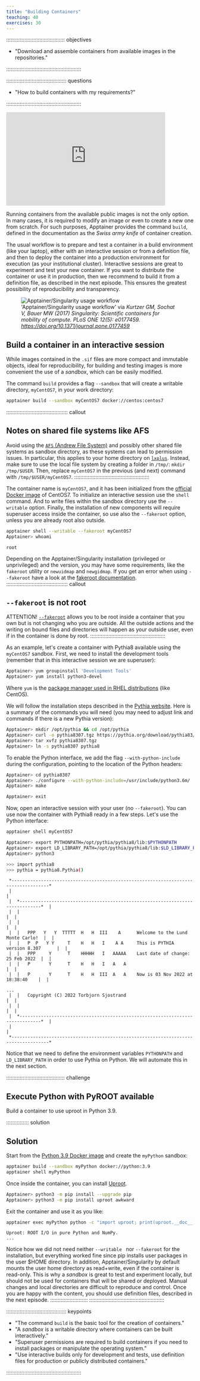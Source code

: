 ```yaml
---
title: "Building Containers"
teaching: 40
exercises: 30
---
```


::::::::::::::::::::::::::::::::::::::: objectives

- "Download and assemble containers from available images in the repositories."

::::::::::::::::::::::::::::::::::::::::::::::::::

:::::::::::::::::::::::::::::::::::::::: questions

- "How to build containers with my requirements?"

::::::::::::::::::::::::::::::::::::::::::::::::::


<iframe width="427" height="251" src="https://www.youtube.com/embed/aqjxxc2kMlU?list=PLKZ9c4ONm-VkxWW98Gcn9H6WwykMiqtnF" title="Intro to Apptainer/Singularity #3 - Building Containers"  frameborder="0" allow="accelerometer; autoplay; encrypted-media; gyroscope; picture-in-picture" allowfullscreen></iframe>

Running containers from the available public images is not the only option. In many cases, it is required to modify
an image or even to create a new one from scratch. For such purposes, Apptainer provides the command `build`,
defined in the documentation as the _Swiss army knife_ of container creation.

The usual workflow is to prepare and test a container in a build environment (like your laptop),
either with an interactive session or from a definition file,
and then to deploy the container into a production environment for execution (as your institutional cluster).
Interactive sessions are great to experiment and test your new container.
If you want to distribute the container or use it in production, then we recommend to build it from a definition file, as described in the next episode.
This ensures the greatest possibility of reproducibility and transparency.

<figure>
  <img src="https://journals.plos.org/plosone/article/figure/image?size=large&id=10.1371/journal.pone.0177459.g001" alt="Apptainer/Singularity usage workflow"/>
  <figcaption>'Apptainer/Singularity usage workflow' via <i>Kurtzer GM, Sochat V, Bauer MW (2017) Singularity: Scientific containers for mobility of compute. PLoS ONE 12(5): e0177459. <a href="https://doi.org/10.1371/journal.pone.0177459">https://doi.org/10.1371/journal.pone.0177459</a></i></figcaption>
</figure>

## Build a container in an interactive session

While images contained in the `.sif` files are more compact and immutable objects, ideal for reproducibility, for building and testing images is
more convenient the use of a _sandbox_, which can be easily modified.

The command `build` provides a flag `--sandbox` that will create a writable directory, `myCentOS7`, in your work directory:
```bash
apptainer build --sandbox myCentOS7 docker://centos:centos7
```

:::::::::::::::::::::::::::::::::::::::::  callout
## Notes on shared file systems like AFS
Avoid using the [`AFS` (Andrew File System)](https://en.wikipedia.org/wiki/Andrew_File_System) and possibly other shared file systems
as sandbox directory, as these systems can lead to permission issues.
In particular, this applies to your home directory on [`lxplus`](https://cern.service-now.com/service-portal?id=service_element&name=lxplus-service).
Instead, make sure to use the local file system by creating a folder in `/tmp/`: `mkdir /tmp/$USER`.
Then, replace `myCentOS7` in the previous (and next) command with `/tmp/$USER/myCentOS7`.
::::::::::::::::::::::::::::::::::::::::::::::::::

The container name is `myCentOS7`, and it has been initialized from the [official Docker image](https://hub.docker.com/_/centos)
of CentOS7.
To initialize an interactive session use the `shell` command. And to write files within the sandbox directory use the `--writable` option.
Finally, the installation of new components will require superuser access inside the container, so use also the `--fakeroot` option, unless you are already root also outside.
```bash
apptainer shell --writable --fakeroot myCentOS7
Apptainer> whoami
```
```output
root
```
Depending on the Apptainer/Singularity installation (privileged or unprivileged) and the version, you may have some requirements, like the `fakeroot` utility or `newuidmap` and `newgidmap`.
If you get an error when using `--fakeroot` have a look at the [fakeroot documentation](https://apptainer.org/docs/user/main/fakeroot.html).
:::::::::::::::::::::::::::::::::::::::::  callout
## `--fakeroot` is not root
ATTENTION! [`--fakeroot`](https://apptainer.org/docs/user/main/fakeroot.html) allows you to be root inside a container that you own but is not changing who you are outside.
All the outside actions and the writing on bound files and directories will happen as your outside user, even if in the container is done by root.
::::::::::::::::::::::::::::::::::::::::::::::::::

As an example, let's create a container with Pythia8 available using the `myCentOS7` sandbox.
First, we need to install the development tools (remember that in this interactive session we are superuser):
```bash
Apptainer> yum groupinstall 'Development Tools'
Apptainer> yum install python3-devel
```
Where `yum` is the [package manager used in RHEL distributions](https://en.wikipedia.org/wiki/Yum_(software))
(like CentOS).

We will follow the
installation steps described in the [Pythia website](https://pythia.org/).
Here is a summary of the commands you will need (you may need to adjust link and commands if there is a new Pythia version):

```bash
Apptainer> mkdir /opt/pythia && cd /opt/pythia
Apptainer> curl -o pythia8307.tgz https://pythia.org/download/pythia83/pythia8307.tgz
Apptainer> tar xvfz pythia8307.tgz
Apptainer> ln -s pythia8307 pythia8
```

To enable the Python interface, we add the flag `--with-python-include` during the configuration, pointing to the
location of the Python headers:

```bash
Apptainer> cd pythia8307
Apptainer> ./configure --with-python-include=/usr/include/python3.6m/
Apptainer> make

Apptainer> exit
```

Now, open an interactive session with your user (no `--fakeroot`). You can use now the container with Pythia8 ready in a
few steps. Let's use the Python interface:

```bash
apptainer shell myCentOS7

Apptainer> export PYTHONPATH=/opt/pythia/pythia8/lib:$PYTHONPATH
Apptainer> export LD_LIBRARY_PATH=/opt/pythia/pythia8/lib:$LD_LIBRARY_PATH
Apptainer> python3

>>> import pythia8
>>> pythia = pythia8.Pythia()
```
```output
 *------------------------------------------------------------------------------------*
 |                                                                                    |
 |  *------------------------------------------------------------------------------*  |
 |  |                                                                              |  |
 |  |                                                                              |  |
 |  |   PPP   Y   Y  TTTTT  H   H  III    A      Welcome to the Lund Monte Carlo!  |  |
 |  |   P  P   Y Y     T    H   H   I    A A     This is PYTHIA version 8.307      |  |
 |  |   PPP     Y      T    HHHHH   I   AAAAA    Last date of change: 25 Feb 2022  |  |
 |  |   P       Y      T    H   H   I   A   A                                      |  |
 |  |   P       Y      T    H   H  III  A   A    Now is 03 Nov 2022 at 18:38:40    |  |

...
 |  |   Copyright (C) 2022 Torbjorn Sjostrand                                      |  |
 |  |                                                                              |  |
 |  *------------------------------------------------------------------------------*  |
 |                                                                                    |
 *------------------------------------------------------------------------------------*
```

Notice that we need to define the environment variables `PYTHONPATH` and `LD_LIBRARY_PATH` in order to use Pythia on Python.
We will automate this in the next section.

:::::::::::::::::::::::::::::::::::::::  challenge

## Execute Python with PyROOT available

Build a container to use uproot in Python 3.9.

:::::::::::::::  solution
## Solution

Start from the [Python 3.9 Docker image](https://hub.docker.com/_/python) and create the `myPython` sandbox:
```bash
apptainer build --sandbox myPython docker://python:3.9
apptainer shell myPython
```
Once inside the container, you can install [Uproot](https://uproot.readthedocs.io/en/latest/index.html).
```bash
Apptainer> python3 -m pip install --upgrade pip
Apptainer> python3 -m pip install uproot awkward
```
Exit the container and use it as you like:
```bash
apptainer exec myPython python -c "import uproot; print(uproot.__doc__)"
```
```output
Uproot: ROOT I/O in pure Python and NumPy.
...
```
Notice how we did not need neither `--writable ` nor `--fakeroot` for the installation, but everything worked fine since pip installs user packages in the user $HOME directory.
In addition, Apptainer/Singularity by default mounts the user home directory as read+write, even if the container is read-only.
This is why a _sandbox_ is great to test and experiment locally, but should not be used for containers that will be shared or deployed. Manual changes and local directories are difficult to reproduce and control. Once you are happy with the content, you should use definition files, described in the next episode.
:::::::::::::::::::::::::
::::::::::::::::::::::::::::::::::::::::::::::::::

:::::::::::::::::::::::::::::::::::::::: keypoints

- "The command `build` is the basic tool for the creation of containers."
- "A _sandbox_ is a writable directory where containers can be built interactively."
- "Superuser permissions are required to build containers if you need to install packages or manipulate the operating system."
- "Use interactive builds only for development and tests, use definition files for production or publicly distributed containers."

::::::::::::::::::::::::::::::::::::::::::::::::::


